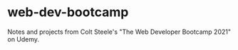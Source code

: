 # web-dev-bootcamp
Notes and projects from Colt Steele's "The Web Developer Bootcamp 2021" on Udemy.
